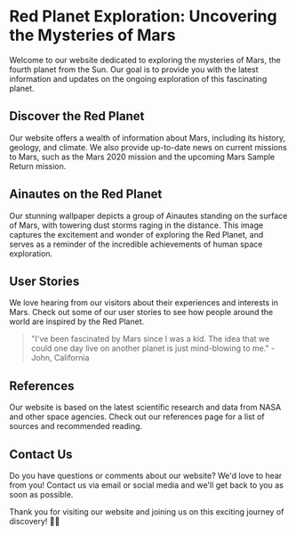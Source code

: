 <!--font:Montserrat-->

# Red Planet Exploration: Uncovering the Mysteries of Mars

Welcome to our website dedicated to exploring the mysteries of Mars, the fourth planet from the Sun. Our goal is to provide you with the latest information and updates on the ongoing exploration of this fascinating planet.

## Discover the Red Planet

Our website offers a wealth of information about Mars, including its history, geology, and climate. We also provide up-to-date news on current missions to Mars, such as the Mars 2020 mission and the upcoming Mars Sample Return mission.

## Ainautes on the Red Planet

Our stunning wallpaper depicts a group of Ainautes standing on the surface of Mars, with towering dust storms raging in the distance. This image captures the excitement and wonder of exploring the Red Planet, and serves as a reminder of the incredible achievements of human space exploration.

## User Stories

We love hearing from our visitors about their experiences and interests in Mars. Check out some of our user stories to see how people around the world are inspired by the Red Planet.

> "I've been fascinated by Mars since I was a kid. The idea that we could one day live on another planet is just mind-blowing to me." - John, California

## References

Our website is based on the latest scientific research and data from NASA and other space agencies. Check out our references page for a list of sources and recommended reading.

## Contact Us

Do you have questions or comments about our website? We'd love to hear from you! Contact us via email or social media and we'll get back to you as soon as possible.

Thank you for visiting our website and joining us on this exciting journey of discovery! 🚀🔭

<!--

Write me content for website with wallpaper which alt text is:

"A group of Ainautes standing on the surface of a red planet, with towering dust storms raging in the distance."

The name/title of the page should not be 1:1 copy of the alt text but rather a real content of the website which is using this wallpaper.

- Use markdown format 
- Start with heading
- Heading should be short and concise
- The content should look like a real website 
- The website should not be about the wallpaper, wallpaper is just a related background
- Heading should be contain work "wallpaper" or "background"
- Include real sections like references, contact, user stories, etc. use things relevant to the page purpose.
- Feel free to use structure like headings, bullets, numbering, blockquotes, paragraphs, horizontal lines, etc.
- You can use formatting like bold or _italic_
- You can include UTF-8 emojis
- Links should be only #hash anchors (and you can refer to the document itself)
- Do not include images


---


# Red Planet Exploration: Uncovering the Mysteries of Mars

Welcome to our website dedicated to exploring the mysteries of Mars, the fourth planet from the Sun. Our goal is to provide you with the latest information and updates on the ongoing exploration of this fascinating planet.

## Discover the Red Planet

Our website offers a wealth of information about Mars, including its history, geology, and climate. We also provide up-to-date news on current missions to Mars, such as the Mars 2020 mission and the upcoming Mars Sample Return mission.

## Ainautes on the Red Planet

Our stunning wallpaper depicts a group of Ainautes standing on the surface of Mars, with towering dust storms raging in the distance. This image captures the excitement and wonder of exploring the Red Planet, and serves as a reminder of the incredible achievements of human space exploration.

## User Stories

We love hearing from our visitors about their experiences and interests in Mars. Check out some of our user stories to see how people around the world are inspired by the Red Planet.

> "I've been fascinated by Mars since I was a kid. The idea that we could one day live on another planet is just mind-blowing to me." - John, California

## References

Our website is based on the latest scientific research and data from NASA and other space agencies. Check out our references page for a list of sources and recommended reading.

## Contact Us

Do you have questions or comments about our website? We'd love to hear from you! Contact us via email or social media and we'll get back to you as soon as possible.

Thank you for visiting our website and joining us on this exciting journey of discovery! 🚀🔭


---


Write me a Google font which is best fitting for the website.

Pick from the list:
- Raleway
- Roboto
- Orbitron
- Futura
- Cinzel
- Cinzel Decorative
- Dancing Script
- Creepster
- Cabin
- Open Sans
- Cormorant Garamond
- Exo 2
- Alegreya
- Barlow Condensed
- Poppins
- Montserrat
- Playfair Display
- Lobster
- Inter
- Great Vibes
- Lato
- IBM Plex Sans


Write just the font name nothing else.


---


Montserrat

-->

